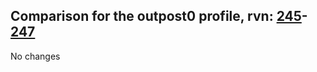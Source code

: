 ## Comparison for the outpost0 profile, rvn: [245](https://github.com/PRO100KatYT/FortniteProfileRevisions/tree/main/profiles/outpost0/245%20outpost0.json)-[247](https://github.com/PRO100KatYT/FortniteProfileRevisions/tree/main/profiles/outpost0/247%20outpost0.json)

No changes
